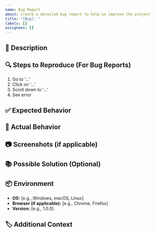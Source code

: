 ```yaml
---
name: Bug Report
about: Create a detailed bug report to help us improve the project
title: "[Bug]: "
labels: []
assignees: []
---
```


## 📝 Description
<!-- A clear and concise description of the issue or feature request. -->

## 🔍 Steps to Reproduce (For Bug Reports)
1. Go to '...'
2. Click on '...'
3. Scroll down to '...'
4. See error

## ✅ Expected Behavior
<!-- A clear and concise description of what you expected to happen. -->

## 🚨 Actual Behavior
<!-- A clear and concise description of what actually happened. -->

## 📷 Screenshots (if applicable)
<!-- If applicable, add screenshots to help explain your problem. -->

## 📚 Possible Solution (Optional)
<!-- Suggest a possible fix or reason for the issue. -->

## 📦 Environment
- **OS:** [e.g., Windows, macOS, Linux]
- **Browser (if applicable):** [e.g., Chrome, Firefox]
- **Version:** [e.g., 1.0.0]

## 🏷️ Additional Context
<!-- Add any other context about the problem here. -->
